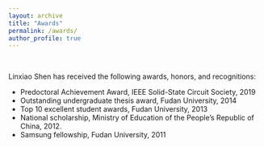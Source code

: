 ```yaml
---
layout: archive
title: "Awards"
permalink: /awards/
author_profile: true
---
```


<br>

Linxiao Shen has received the following awards, honors, and recognitions:

  * Predoctoral Achievement Award, IEEE Solid-State Circuit Society, 2019
  * Outstanding undergraduate thesis award, Fudan University, 2014
  * Top 10 excellent student awards, Fudan University, 2013
  * National scholarship, Ministry of Education of the People’s Republic of China, 2012.
  * Samsung fellowship, Fudan University, 2011

